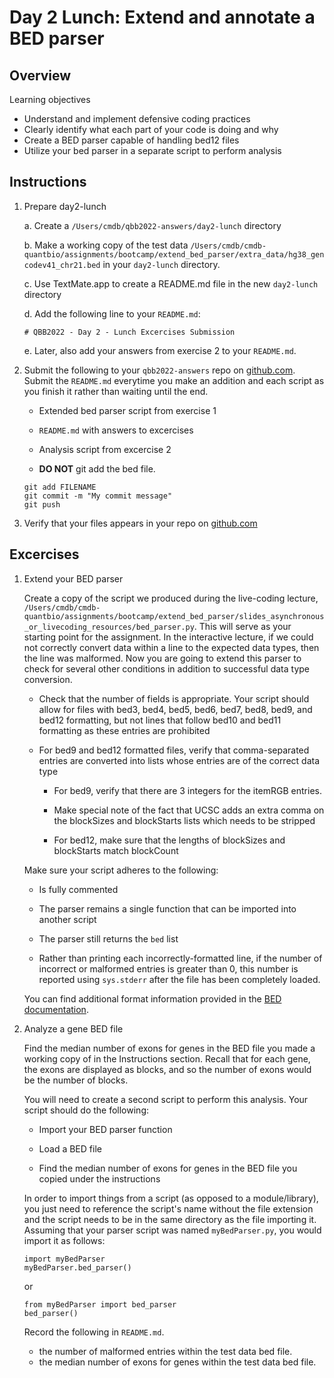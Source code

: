# Day 2 Lunch: Extend and annotate a BED parser

## Overview

Learning objectives

  - Understand and implement defensive coding practices
  - Clearly identify what each part of your code is doing and why
  - Create a BED parser capable of handling bed12 files
  - Utilize your bed parser in a separate script to perform analysis

## Instructions

1. Prepare day2-lunch

    a. Create a `/Users/cmdb/qbb2022-answers/day2-lunch` directory

    b. Make a working copy of the test data `/Users/cmdb/cmdb-quantbio/assignments/bootcamp/extend_bed_parser/extra_data/hg38_gencodev41_chr21.bed` in your `day2-lunch` directory.

    c. Use TextMate.app to create a README.md file in the new `day2-lunch` directory

    d. Add the following line to your `README.md`:

    ```
    # QBB2022 - Day 2 - Lunch Excercises Submission
    ```

    e. Later, also add your answers from exercise 2 to your `README.md`.

2. Submit the following to your `qbb2022-answers` repo on [github.com](http://www.github.com). Submit the `README.md` everytime you make an addition and each script as you finish it rather than waiting until the end.

    - Extended bed parser script from exercise 1

    - `README.md` with answers to excercises

    - Analysis script from excercise 2

    - **DO NOT** git add the bed file.

    ```
    git add FILENAME
    git commit -m "My commit message"
    git push
    ```

3. Verify that your files appears in your repo on [github.com](https://www.github.com)

## Excercises

1. Extend your BED parser

    Create a copy of the script we produced during the live-coding lecture, `/Users/cmdb/cmdb-quantbio/assignments/bootcamp/extend_bed_parser/slides_asynchronous_or_livecoding_resources/bed_parser.py`. This will serve as your starting point for the assignment. In the interactive lecture, if we could not correctly convert data within a line to the expected data types, then the line was malformed. Now you are going to extend this parser to check for several other conditions in addition to successful data type conversion.

    - Check that the number of fields is appropriate. Your script should allow for files with bed3, bed4, bed5, bed6, bed7, bed8, bed9, and bed12 formatting, but not lines that follow bed10 and bed11 formatting as these entries are prohibited

    - For bed9 and bed12 formatted files, verify that comma-separated entries are converted into lists whose entries are of the correct data type

      - For bed9, verify that there are 3 integers for the itemRGB entries.

      - Make special note of the fact that UCSC adds an extra comma on the blockSizes and blockStarts lists which needs to be stripped

      - For bed12, make sure that the lengths of blockSizes and blockStarts match blockCount

    Make sure your script adheres to the following:

    - Is fully commented

    - The parser remains a single function that can be imported into another script

    - The parser still returns the `bed` list

    - Rather than printing each incorrectly-formatted line, if the number of incorrect or malformed entries is greater than 0, this number is reported using `sys.stderr` after the file has been completely loaded.

    You can find additional format information provided in the [BED documentation](https://samtools.github.io/hts-specs/BEDv1.pdf).

2. Analyze a gene BED file

    Find the median number of exons for genes in the BED file you made a working copy of in the Instructions section. Recall that for each gene, the exons are displayed as blocks, and so the number of exons would be the number of blocks.

    You will need to create a second script to perform this analysis. Your script should do the following:

    - Import your BED parser function

    - Load a BED file

    - Find the median number of exons for genes in the BED file you copied under the instructions

    In order to import things from a script (as opposed to a module/library), you just need to reference the script's name without the file extension and the script needs to be in the same directory as the file importing it. Assuming that your parser script was named `myBedParser.py`, you would import it as follows:

    ```
    import myBedParser
    myBedParser.bed_parser()
    ```

    or

    ```
    from myBedParser import bed_parser
    bed_parser()
    ```

    Record the following in `README.md`.
      - the number of malformed entries within the test data bed file.
      - the median number of exons for genes within the test data bed file.
